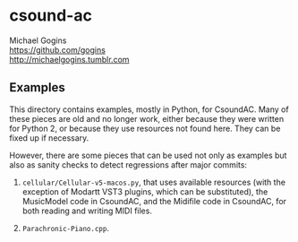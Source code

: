 # csound-ac
Michael Gogins<br>
https://github.com/gogins<br>
http://michaelgogins.tumblr.com

## Examples

This directory contains examples, mostly in Python, for CsoundAC. Many of 
these pieces are old and no longer work, either because they were written for 
Python 2, or because they use resources not found here. They can be fixed up
if necessary.

However, there are some pieces that can be used not only as examples but also 
as sanity checks to detect regressions after major commits:

1. `cellular/Cellular-v5-macos.py`, that uses available resources (with the 
   exception of Modartt VST3 plugins, which can be substituted), the 
   MusicModel code in CsoundAC, and the Midifile code in CsoundAC, for both 
   reading and writing MIDI files. 
   
2. `Parachronic-Piano.cpp`.